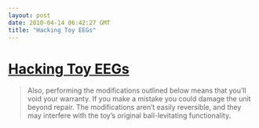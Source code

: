 ```yaml
---
layout: post
date: 2010-04-14 06:42:27 GMT
title: "Hacking Toy EEGs"
---
```

# [Hacking Toy EEGs](http://ericmika.com/itp/brain-hack)

> Also, performing the modifications outlined below means that you’ll void your warranty. If you make a mistake you could damage the unit beyond repair. The modifications aren’t easily reversible, and they may interfere with the toy’s original ball-levitating functionality.